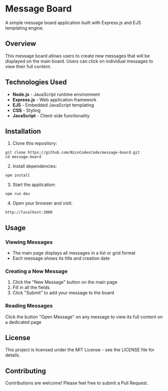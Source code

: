 # Message Board

A simple message board application built with Express.js and EJS templating engine.

## Overview

This message board allows users to create new messages that will be displayed on the main board. Users can click on individual messages to view their full content.

## Technologies Used

- **Node.js** - JavaScript runtime environment
- **Express.js** - Web application framework
- **EJS** - Embedded JavaScript templating
- **CSS** - Styling
- **JavaScript** - Client-side functionality

## Installation

1. Clone this repository:

```
git clone https://github.com/NicoCodesCode/message-board.git
cd message-board
```

2. Install dependencies:

```
npm install
```

3. Start the application:

```
npm run dev
```

4. Open your browser and visit:

```
http://localhost:3000
```

## Usage

### Viewing Messages

- The main page displays all messages in a list or grid format
- Each message shows its title and creation date

### Creating a New Message

1. Click the "New Message" button on the main page
2. Fill in all the fields
3. Click "Submit" to add your message to the board

### Reading Messages

Click the button "Open Message" on any message to view its full content on a dedicated page

## License

This project is licensed under the MIT License - see the LICENSE file for details.

## Contributing

Contributions are welcome! Please feel free to submit a Pull Request.
